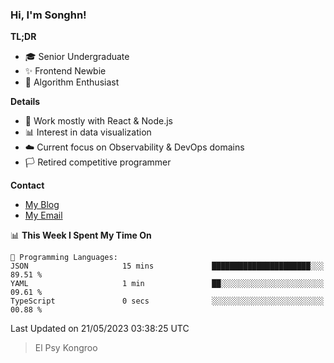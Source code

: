 ### Hi, I'm Songhn!

**TL;DR**

- 🎓 Senior Undergraduate
- ✨ Frontend Newbie
- 🎈 Algorithm Enthusiast

**Details**

- 🎯 Work mostly with React & Node.js
- 📊 Interest in data visualization
- ☁️ Current focus on Observability & DevOps domains
- 🏳️ Retired competitive programmer

**Contact**
- [My Blog](https://blog.songhn.com)
- [My Email](mailto:songhn233@gmail.com)

<!--START_SECTION:waka-->
📊 **This Week I Spent My Time On** 

```text
💬 Programming Languages: 
JSON                     15 mins             ██████████████████████░░░   89.51 % 
YAML                     1 min               ██░░░░░░░░░░░░░░░░░░░░░░░   09.61 % 
TypeScript               0 secs              ░░░░░░░░░░░░░░░░░░░░░░░░░   00.88 % 
```


 Last Updated on 21/05/2023 03:38:25 UTC
<!--END_SECTION:waka-->

> El Psy Kongroo
